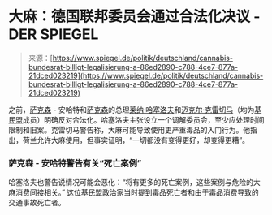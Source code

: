 <!--yml

category: 未分类

date: 2024-05-29 12:35:11

-->

# 大麻：德国联邦委员会通过合法化决议 - DER SPIEGEL

> 来源：[https://www.spiegel.de/politik/deutschland/cannabis-bundesrat-billigt-legalisierung-a-86ed2890-c788-4ce7-877a-21dced023219](https://www.spiegel.de/politik/deutschland/cannabis-bundesrat-billigt-legalisierung-a-86ed2890-c788-4ce7-877a-21dced023219)

之前，[萨克森](https://www.spiegel.de/thema/sachsen/) - 安哈特和[萨克森](https://www.spiegel.de/thema/sachsen/)的总理[莱纳·哈塞洛夫](https://www.spiegel.de/thema/reiner_haseloff/)和[迈克尔·克雷切马](https://www.spiegel.de/thema/michael_kretschmer/)（均为[基民盟](https://www.spiegel.de/thema/cdu/)成员）明确反对合法化。哈塞洛夫主张设立一个调解委员会，至少应处理时间限制和旧案。克雷切马警告称，大麻可能导致使用更严重毒品的入门行为。他指出，荷兰允许大麻使用，但事实证明，“一切都没有变得更好，却变得更糟”。

### 萨克森 - 安哈特警告有关“死亡案例”

哈塞洛夫也警告说情况可能会恶化：“将有更多的死亡案例，这些案例与危险的大麻消费间接相关。” 这位基民盟政治家当时提到毒品死亡者和由于毒品消费导致的交通事故死亡者。
